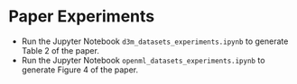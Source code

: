 Paper Experiments
==================

- Run the Jupyter Notebook `d3m_datasets_experiments.ipynb` to generate Table 2 of the paper.
- Run the Jupyter Notebook `openml_datasets_experiments.ipynb` to generate Figure 4 of the paper.